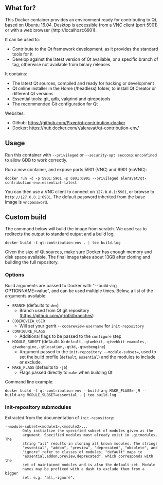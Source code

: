 ## What for?
This Docker container provides an environment ready for contributing to Qt, based on Ubuntu 16.04. Desktop is accessible from a VNC client (port 5901) or with a web browser (http://localhost:6901).

It can be used to:
* Contribute to the Qt framework development, as it provides the standard tools for it
* Develop against the latest version of Qt available, or a specific branch of tag, otherwise not available from binary releases

It contains:
* The latest Qt sources, compiled and ready for hacking or development
* Qt online installer in the Home (/headless) folder, to install Qt Creator or different Qt versions
* Essential tools: git, gdb, valgrind and qtrepotools
* The recommended Git configuration for Qt

Websites:
* Github: https://github.com/Pixep/qt-contribution-docker
* Docker: https://hub.docker.com/r/aleravat/qt-contribution-env/

## Usage
Run this container with `--privileged` or `--security-opt seccomp:unconfined` to allow GDB to work correctly.

Run a new container, and expose ports 5901 (VNC) and 6901 (noVNC):
```
docker run -d -p 5901:5901 -p 6901:6901 --privileged aleravat/qt-contribution-env:essential-latest
```

You can then use a VNC client to connect on `127.0.0.1:5901`, or browse to `http://127.0.0.1:6901`. The default password inherited from the base image is `vncpassword`.

## Custom build
The command below will build the image from scratch. We used `tee` to redirects the output to standard output and a build log.
```
docker build -t qt-contribution-env . | tee build.log
```

Given the size of Qt sources, make sure Docker has enough memory and disk space available. The final image takes about 13GB after cloning and building the full repository.

### Options
Build arguments are passed to Docker with "--build-arg OPTIONNAME=value", and can be used multiple times. Below, a list of the arguments available:

* `BRANCH` (defaults to `dev`)
  - Branch used from Qt git repository (https://github.com/qt/qt5/branches)
* `CODEREVIEW_USER`
  - Will set your gerrit `--codereview-username` for `init-repository`
* `CONFIGURE_FLAGS`
  - Additional flags to be passed to the `configure` step
* `MODULE_SUBSET` (defaults to `default,-qtwebkit,-qtwebkit-examples,-qtwebengine,-qtlocation,-qt3d,-qtwebengine`)
  - Argument passed to the `init-repository --module-subset=`, used to set the build profile (`default`, `essential`) and the modules to include or exclude.
* `MAKE_FLAGS` (defaults to `-j6`)
  - Flags passed directly to `make` when building Qt

Command line example:
```
docker build -t qt-contribution-env --build-arg MAKE_FLAGS=-j9 --build-arg MODULE_SUBSET=essential . | tee build.log
```

### init-repository submodules
Extracted from the documentation of `init-repository`:
```
--module-subset=<module1>,<module2>...
        Only initialize the specified subset of modules given as the
        argument. Specified modules must already exist in .gitmodules. The
        string "all" results in cloning all known modules. The strings
        "essential", "addon", "preview", "deprecated", "obsolete", and
        "ignore" refer to classes of modules; "default" maps to
        "essential,addon,preview,deprecated", which corresponds with the
        set of maintained modules and is also the default set. Module
        names may be prefixed with a dash to exclude them from a bigger
        set, e.g. "all,-ignore".
```
